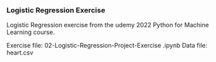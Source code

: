 ### Logistic Regression Exercise

Logistic Regression exercise from the udemy 2022 Python for Machine Learning course.

Exercise file: 02-Logistic-Regression-Project-Exercise .ipynb
Data file: heart.csv